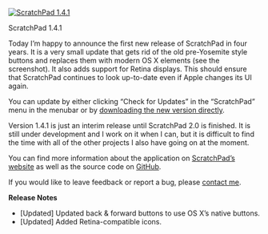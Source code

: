[![ScratchPad 1.4.1](scratchpad_141.png)](https://i0.wp.com/blog.alexseifert.com/wp-content/uploads/2016/06/scratchpad_141.png?ssl=1)

ScratchPad 1.4.1

Today I’m happy to announce the first new release of ScratchPad in four years. It is a very small update that gets rid of the old pre-Yosemite style buttons and replaces them with modern OS X elements (see the screenshot). It also adds support for Retina displays. This should ensure that ScratchPad continues to look up-to-date even if Apple changes its UI again.

You can update by either clicking “Check for Updates” in the “ScratchPad” menu in the menubar or by [downloading the new version directly](https://github.com/eiskalteschatten/ScratchPad/releases/download/1.4.1/ScratchPad.zip).

Version 1.4.1 is just an interim release until ScratchPad 2.0 is finished. It is still under development and I work on it when I can, but it is difficult to find the time with all of the other projects I also have going on at the moment.

You can find more information about the application on [ScratchPad’s website](https://www.alexseifert.com/scratchpad/) as well as the source code on [GitHub](https://github.com/eiskalteschatten/ScratchPad).

If you would like to leave feedback or report a bug, please [contact me](https://www.alexseifert.com/contact/).

**Release Notes**

-   \[Updated\] Updated back & forward buttons to use OS X’s native buttons.
-   \[Updated\] Added Retina-compatible icons.